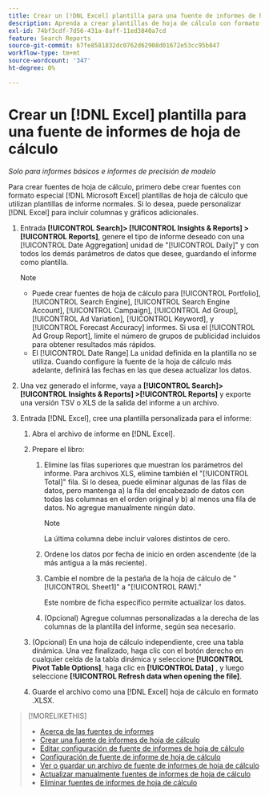 ```yaml
---
title: Crear un [!DNL Excel] plantilla para una fuente de informes de hoja de cálculo
description: Aprenda a crear plantillas de hoja de cálculo con formato especial.
exl-id: 74bf3cdf-7d56-431a-8aff-11ed3840a7cd
feature: Search Reports
source-git-commit: 67fe8581832dc0762d62908d01672e53cc95b847
workflow-type: tm+mt
source-wordcount: '347'
ht-degree: 0%

---
```


# Crear un [!DNL Excel] plantilla para una fuente de informes de hoja de cálculo

*Solo para informes básicos e informes de precisión de modelo*

Para crear fuentes de hoja de cálculo, primero debe crear fuentes con formato especial [!DNL Microsoft Excel] plantillas de hoja de cálculo que utilizan plantillas de informe normales. Si lo desea, puede personalizar [!DNL Excel] para incluir columnas y gráficos adicionales.

1. Entrada **[!UICONTROL Search]> [!UICONTROL Insights & Reports] >[!UICONTROL Reports]**, genere el tipo de informe deseado con una [!UICONTROL Date Aggregation] unidad de &quot;[!UICONTROL Daily]&quot; y con todos los demás parámetros de datos que desee, guardando el informe como plantilla.

   >[!NOTE]
   >
   > * Puede crear fuentes de hoja de cálculo para [!UICONTROL Portfolio], [!UICONTROL Search Engine], [!UICONTROL Search Engine Account], [!UICONTROL Campaign], [!UICONTROL Ad Group], [!UICONTROL Ad Variation], [!UICONTROL Keyword], y [!UICONTROL Forecast Accuracy] informes. Si usa el [!UICONTROL Ad Group Report], limite el número de grupos de publicidad incluidos para obtener resultados más rápidos.
   > * El [!UICONTROL Date Range] La unidad definida en la plantilla no se utiliza. Cuando configure la fuente de la hoja de cálculo más adelante, definirá las fechas en las que desea actualizar los datos.

1. Una vez generado el informe, vaya a **[!UICONTROL Search]> [!UICONTROL Insights & Reports] >[!UICONTROL Reports]** y exporte una versión TSV o XLS de la salida del informe a un archivo.

1. Entrada [!DNL Excel], cree una plantilla personalizada para el informe:

   1. Abra el archivo de informe en [!DNL Excel].

   1. Prepare el libro:

      1. Elimine las filas superiores que muestran los parámetros del informe. Para archivos XLS, elimine también el &quot;[!UICONTROL Total]&quot; fila. Si lo desea, puede eliminar algunas de las filas de datos, pero mantenga a) la fila del encabezado de datos con todas las columnas en el orden original y b) al menos una fila de datos. No agregue manualmente ningún dato.

         >[!NOTE]
         >
         > La última columna debe incluir valores distintos de cero.

      2. Ordene los datos por fecha de inicio en orden ascendente (de la más antigua a la más reciente).

      3. Cambie el nombre de la pestaña de la hoja de cálculo de &quot;[!UICONTROL Sheet1]&quot; a &quot;[!UICONTROL RAW].&quot;

         Este nombre de ficha específico permite actualizar los datos.

      4. (Opcional) Agregue columnas personalizadas a la derecha de las columnas de la plantilla del informe, según sea necesario.

   1. (Opcional) En una hoja de cálculo independiente, cree una tabla dinámica. Una vez finalizado, haga clic con el botón derecho en cualquier celda de la tabla dinámica y seleccione **[!UICONTROL Pivot Table Options]**, haga clic en **[!UICONTROL Data]** , y luego seleccione **[!UICONTROL Refresh data when opening the file]**.

   1. Guarde el archivo como una [!DNL Excel] hoja de cálculo en formato .XLSX.

>[!MORELIKETHIS]
>
>* [Acerca de las fuentes de informes](spreadsheet-feed-about.md)
>* [Crear una fuente de informes de hoja de cálculo](spreadsheet-feed-create.md)
>* [Editar configuración de fuente de informes de hoja de cálculo](spreadsheet-feed-edit.md)
>* [Configuración de fuente de informe de hoja de cálculo](spreadsheet-feed-settings.md)
>* [Ver o guardar un archivo de fuente de informes de hoja de cálculo](spreadsheet-feed-view-or-save.md)
>* [Actualizar manualmente fuentes de informes de hoja de cálculo](spreadsheet-feed-refresh.md)
>* [Eliminar fuentes de informes de hoja de cálculo](spreadsheet-feed-delete.md)
